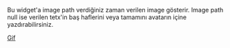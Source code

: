 

Bu widget'a image path verdiğiniz zaman verilen image gösterir. 
Image path null ise verilen tetx'in baş haflerini veya tamamını
avatarın içine yazdırabilirsiniz.

[Gif](github/gifs/circle_avatar_image_and_alphabet/circle_avatar_image_and_alphabet.gif) 